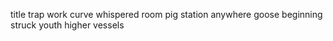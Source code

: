 title trap work curve whispered room pig station anywhere goose beginning struck youth higher vessels